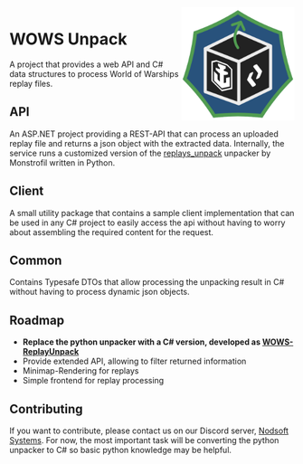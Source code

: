 <img align="right" src="Nodsoft.WowsUnpack.Common/logo.png" alt="logo" width="200"/>

# WOWS Unpack

A project that provides a web API and C# data structures to process World of Warships replay files.

## API
An ASP.NET project providing a REST-API that can process an uploaded replay file and returns a json object with the extracted data.
Internally, the service runs a customized version of the [replays_unpack](https://github.com/Monstrofil/replays_unpack/) unpacker by Monstrofil written in Python.

## Client
A small utility package that contains a sample client implementation that can be used in any C# project to easily access the api without having to worry about assembling the required content for the request.

## Common
Contains Typesafe DTOs that allow processing the unpacking result in C# without having to process dynamic json objects.

## Roadmap
- **Replace the python unpacker with a C# version, developed as [WOWS-ReplayUnpack](https://github.com/Nodsoft/WoWS-ReplaysUnpack/)**
- Provide extended API, allowing to filter returned information
- Minimap-Rendering for replays
- Simple frontend for replay processing

## Contributing
If you want to contribute, please contact us on our Discord server, [Nodsoft Systems](https://discord.gg/PHWMKc2mth).
For now, the most important task will be converting the python unpacker to C# so basic python knowledge may be helpful.
